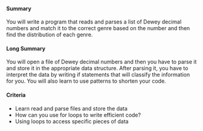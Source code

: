#### Summary
You will write a program that reads and parses a list of Dewey decimal numbers and match it to the correct genre based on the number and then find the distribution of each genre.

#### Long Summary
You will open a file of Dewey decimal numbers and then you have to parse it and store it in the appropriate data structure. After parsing it, you have to interpret the data by writing if statements that will classify the information for you. You will also learn to use patterns to shorten your code.

#### Criteria
- Learn read and parse files and store the data
- How can you use for loops to write efficient code?
- Using loops to access specific pieces of data
